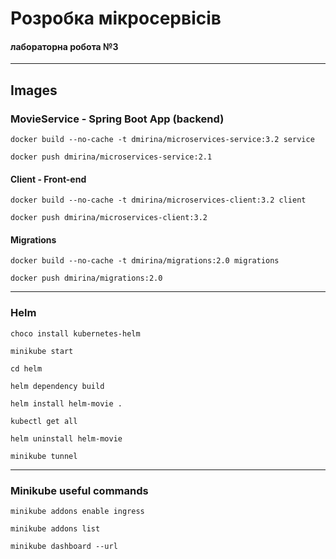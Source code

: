 # Розробка мікросервісів
#### лабораторна робота №3

---


## Images
### MovieService - Spring Boot App (backend)

```
docker build --no-cache -t dmirina/microservices-service:3.2 service
```

```
docker push dmirina/microservices-service:2.1
```

#### Client - Front-end

```
docker build --no-cache -t dmirina/microservices-client:3.2 client
```

```
docker push dmirina/microservices-client:3.2
```

#### Migrations

```
docker build --no-cache -t dmirina/migrations:2.0 migrations
```

```
docker push dmirina/migrations:2.0
```

---

### Helm

```
choco install kubernetes-helm
```

```
minikube start
```

```
cd helm
```

```
helm dependency build
```

```
helm install helm-movie .
```

```
kubectl get all
```

```
helm uninstall helm-movie
```

```
minikube tunnel
```

---

### Minikube useful commands

```
minikube addons enable ingress
```

```
minikube addons list
```

```
minikube dashboard --url
```

